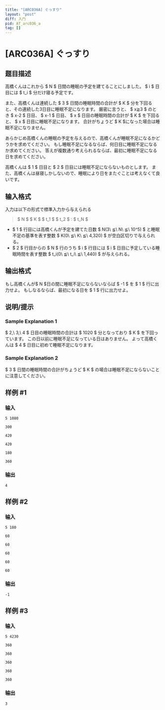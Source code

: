 ```yaml
---
title: "[ARC036A] ぐっすり"
layout: "post"
diff: 入门
pid: AT_arc036_a
tag: []
---
```


# [ARC036A] ぐっすり

## 题目描述

[problemUrl]: https://atcoder.jp/contests/arc036/tasks/arc036_a

高橋くんはこれから $ N $ 日間の睡眠の予定を建てることにしました。 $ i $ 日目には $ t_i $ 分だけ寝る予定です。

また、高橋くんは連続した $ 3 $ 日間の睡眠時間の合計が $ K $ 分を下回ると、その連続した3日目に睡眠不足になります。 厳密に言うと、 $ x≧3 $ のとき $ x-2 $ 日目、 $ x-1 $ 日目、 $ x $ 日目の睡眠時間の合計が $ K $ を下回ると、 $ x $ 日目に睡眠不足になります。 合計がちょうど $ K $になった場合は睡眠不足になりません。

あらかじめ高橋くんの睡眠の予定を与えるので、高橋くんが睡眠不足になるかどうかを求めてください。 もし睡眠不足になるならば、何日目に睡眠不足になるか求めてください。 答えが複数通り考えられるならば、最初に睡眠不足になる日を求めてください。

高橋くんは $ 1 $ 日目と $ 2 $ 日目には睡眠不足にならないものとします。 また、高橋くんは昼寝しかしないので、睡眠により日をまたぐことは考えなくて良いです。

## 输入格式

入力は以下の形式で標準入力から与えられる

> $ N $ $ K $ $ t_1 $ $ t_2 $ : $ t_N $

- $ 1 $ 行目には高橋くんが予定を建てた日数 $ N(3\ ≦\ N\ ≦\ 10^5) $ と睡眠不足の基準を表す整数 $ K(0\ ≦\ K\ ≦\ 4,320) $ が空白区切りで与えられる。
- $ 2 $ 行目からの $ N $ 行のうち $ i $ 行目には $ i $ 日目に予定している睡眠時間を表す整数 $ t_i(0\ ≦\ t_i\ ≦\ 1,440) $ が与えられる。

## 输出格式

もし高橋くんが$ N $日の間に睡眠不足にならないならば $ -1 $ を $ 1 $ 行に出力せよ。 もしなるならば、最初になる日を $ 1 $ 行に出力せよ。

## 说明/提示

### Sample Explanation 1

$ 2,\ 3,\ 4 $ 日目の睡眠時間の合計は $ 1020 $ 分となっており $ K $ を下回っています。 この日以前に睡眠不足になっている日はありません。 よって高橋くんは $ 4 $ 日目に初めて睡眠不足になります。

### Sample Explanation 2

$ 3 $ 日間の睡眠時間の合計がちょうど $ K $ の場合は睡眠不足にならないことに注意してください。

## 样例 #1

### 输入

```
5 1080
300
420
420
180
360
```

### 输出

```
4
```

## 样例 #2

### 输入

```
5 180
60
60
60
60
60
```

### 输出

```
-1
```

## 样例 #3

### 输入

```
5 4230
360
360
360
360
360
```

### 输出

```
3
```

